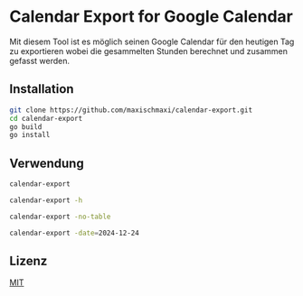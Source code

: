 # Calendar Export for Google Calendar

Mit diesem Tool ist es möglich seinen Google Calendar für den heutigen Tag zu exportieren
wobei die gesammelten Stunden berechnet und zusammen gefasst werden.

## Installation

```bash
git clone https://github.com/maxischmaxi/calendar-export.git
cd calendar-export
go build
go install
```

## Verwendung

```bash
calendar-export
```

```bash
calendar-export -h
```

```bash
calendar-export -no-table
```

```bash
calendar-export -date=2024-12-24
```

## Lizenz

[MIT](https://choosealicense.com/licenses/mit/)
